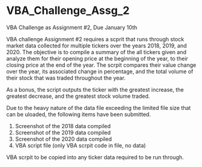 # VBA_Challenge_Assg_2
VBA Challenge as Assignment #2, Due January 10th

VBA challenge Assignment #2 requires a scprit that runs through stock market data collected for multiple tickers over the years 2018, 2019, and 2020. The objective is to compile a summary of the all tickers given and analyze them for their opening price at the beginning of the year, to their closing price at the end of the year. The scrpit compares their value change over the year, its associated change in percentage, and the total volume of their stock that was traded throughout the year.

As a bonus, the script outputs the ticker with the greatest increase, the greatest decrease, and the greatest stock volume traded.

Due to the heavy nature of the data file exceeding the limited file size that can be uloaded, the following items have been submitted.
1. Screenshot of the 2018 data compiled
2. Screenshot of the 2019 data compiled
3. Screenshot of the 2020 data compiled
4. VBA script file (only VBA scrpit code in file, no data)

VBA scrpit to be copied into any ticker data required to be run through.
